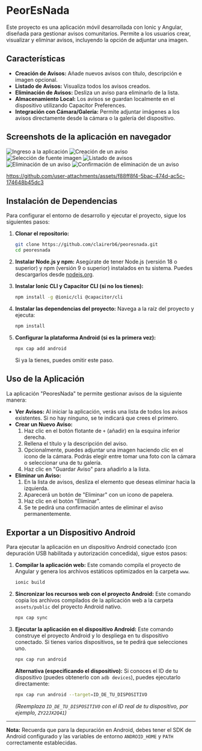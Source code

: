 # PeorEsNada

Este proyecto es una aplicación móvil desarrollada con Ionic y Angular, diseñada para gestionar avisos comunitarios. Permite a los usuarios crear, visualizar y eliminar avisos, incluyendo la opción de adjuntar una imagen.

## Características

*   **Creación de Avisos:** Añade nuevos avisos con título, descripción e imagen opcional.
*   **Listado de Avisos:** Visualiza todos los avisos creados.
*   **Eliminación de Avisos:** Desliza un aviso para eliminarlo de la lista.
*   **Almacenamiento Local:** Los avisos se guardan localmente en el dispositivo utilizando Capacitor Preferences.
*   **Integración con Cámara/Galería:** Permite adjuntar imágenes a los avisos directamente desde la cámara o la galería del dispositivo.

## Screenshots de la aplicación en navegador

![Ingreso a la aplicación](./capturas/1.png)
![Creación de un aviso](./capturas/2.png)
![Selección de fuente imagen](./capturas/3.png)
![Listado de avisos](./capturas/4.png)
![Eliminación de un aviso](./capturas/5.png)
![Confirmación de eliminación de un aviso](./capturas/6.png)



https://github.com/user-attachments/assets/f88ff8f4-5bac-474d-ac5c-174648b45dc3



## Instalación de Dependencias

Para configurar el entorno de desarrollo y ejecutar el proyecto, sigue los siguientes pasos:

1.  **Clonar el repositorio:**
    ```bash
    git clone https://github.com/clairerb6/peoresnada.git
    cd peoresnada
    ```

2.  **Instalar Node.js y npm:**
    Asegúrate de tener Node.js (versión 18 o superior) y npm (versión 9 o superior) instalados en tu sistema. Puedes descargarlos desde [nodejs.org](https://nodejs.org/).

3.  **Instalar Ionic CLI y Capacitor CLI (si no los tienes):**
    ```bash
    npm install -g @ionic/cli @capacitor/cli
    ```

4.  **Instalar las dependencias del proyecto:**
    Navega a la raíz del proyecto y ejecuta:
    ```bash
    npm install
    ```

5.  **Configurar la plataforma Android (si es la primera vez):**
    ```bash
    npx cap add android
    ```
    Si ya la tienes, puedes omitir este paso.

## Uso de la Aplicación

La aplicación "PeoresNada" te permite gestionar avisos de la siguiente manera:

*   **Ver Avisos:** Al iniciar la aplicación, verás una lista de todos los avisos existentes. Si no hay ninguno, se te indicará que crees el primero.
*   **Crear un Nuevo Aviso:**
    1.  Haz clic en el botón flotante de `+` (añadir) en la esquina inferior derecha.
    2.  Rellena el título y la descripción del aviso.
    3.  Opcionalmente, puedes adjuntar una imagen haciendo clic en el icono de la cámara. Podrás elegir entre tomar una foto con la cámara o seleccionar una de tu galería.
    4.  Haz clic en "Guardar Aviso" para añadirlo a la lista.
*   **Eliminar un Aviso:**
    1.  En la lista de avisos, desliza el elemento que deseas eliminar hacia la izquierda.
    2.  Aparecerá un botón de "Eliminar" con un icono de papelera.
    3.  Haz clic en el botón "Eliminar".
    4.  Se te pedirá una confirmación antes de eliminar el aviso permanentemente.

## Exportar a un Dispositivo Android

Para ejecutar la aplicación en un dispositivo Android conectado (con depuración USB habilitada y autorización concedida), sigue estos pasos:

1.  **Compilar la aplicación web:**
    Este comando compila el proyecto de Angular y genera los archivos estáticos optimizados en la carpeta `www`.
    ```bash
    ionic build
    ```

2.  **Sincronizar los recursos web con el proyecto Android:**
    Este comando copia los archivos compilados de la aplicación web a la carpeta `assets/public` del proyecto Android nativo.
    ```bash
    npx cap sync
    ```

3.  **Ejecutar la aplicación en el dispositivo Android:**
    Este comando construye el proyecto Android y lo despliega en tu dispositivo conectado. Si tienes varios dispositivos, se te pedirá que selecciones uno.
    ```bash
    npx cap run android
    ```
    **Alternativa (especificando el dispositivo):**
    Si conoces el ID de tu dispositivo (puedes obtenerlo con `adb devices`), puedes ejecutarlo directamente:
    ```bash
    npx cap run android --target=ID_DE_TU_DISPOSITIVO
    ```
    *(Reemplaza `ID_DE_TU_DISPOSITIVO` con el ID real de tu dispositivo, por ejemplo, `ZY22JX2Q41`)*

---

**Nota:** Recuerda que para la depuración en Android, debes tener el SDK de Android configurado y las variables de entorno `ANDROID_HOME` y `PATH` correctamente establecidas.
